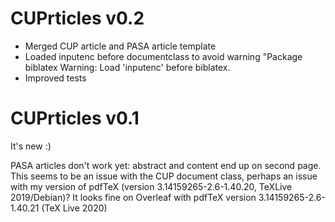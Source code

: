 # CUPrticles v0.2

- Merged CUP article and PASA article template
- Loaded inputenc before documentclass to avoid warning "Package biblatex Warning: Load 'inputenc' before biblatex.
- Improved tests

# CUPrticles v0.1

It's new :)

PASA articles don't work yet: abstract and content end up on second page. This seems to be an issue with the CUP document class, perhaps an issue with my version of pdfTeX (version 3.14159265-2.6-1.40.20, TeXLive 2019/Debian)? It looks fine on Overleaf with pdfTeX version 3.14159265-2.6-1.40.21 (TeX Live 2020)
